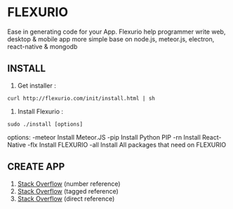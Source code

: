 # FLEXURIO
Ease in generating code for your App. Flexurio help programmer write web, desktop & mobile app more simple base on node.js, meteor.js, electron, react-native & mongodb

## INSTALL
1. Get installer :
```
curl http://flexurio.com/init/install.html | sh

```

1. Install Flexurio  :
```
sudo ./install [options]

```
options:
-meteor                    Install Meteor.JS
-pip                       Install Python PIP
-rn                        Install React-Native
-flx                       Install FLEXURIO
-all                       Install All packages that need on FLEXURIO



## CREATE APP

1. [Stack Overflow][1] (number reference)
2. [Stack Overflow][so] (tagged reference)
3. [Stack Overflow](http://stackoverflow.com) (direct reference)

[1]: http://stackoverflow.com
[so]: http://stackoverflow.com
